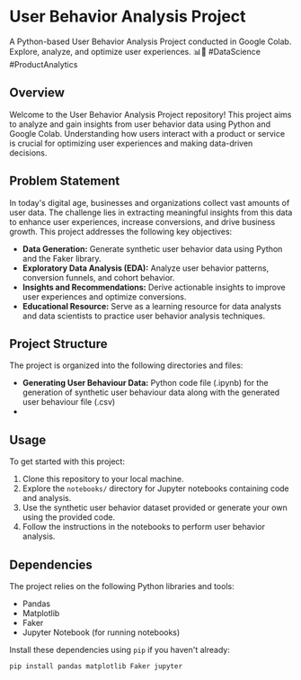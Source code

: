 # User Behavior Analysis Project
A Python-based User Behavior Analysis Project conducted in Google Colab. Explore, analyze, and optimize user experiences. 📊🚀 #DataScience #ProductAnalytics

## Overview

Welcome to the User Behavior Analysis Project repository! This project aims to analyze and gain insights from user behavior data using Python and Google Colab. Understanding how users interact with a product or service is crucial for optimizing user experiences and making data-driven decisions.

## Problem Statement

In today's digital age, businesses and organizations collect vast amounts of user data. The challenge lies in extracting meaningful insights from this data to enhance user experiences, increase conversions, and drive business growth. This project addresses the following key objectives:

- **Data Generation:** Generate synthetic user behavior data using Python and the Faker library.
- **Exploratory Data Analysis (EDA):** Analyze user behavior patterns, conversion funnels, and cohort behavior.
- **Insights and Recommendations:** Derive actionable insights to improve user experiences and optimize conversions.
- **Educational Resource:** Serve as a learning resource for data analysts and data scientists to practice user behavior analysis techniques.

## Project Structure

The project is organized into the following directories and files:

- **Generating User Behaviour Data:** Python code file (.ipynb) for the generation of synthetic user behaviour data along with the generated user behaviour file (.csv)
- 

## Usage

To get started with this project:

1. Clone this repository to your local machine.
2. Explore the `notebooks/` directory for Jupyter notebooks containing code and analysis.
3. Use the synthetic user behavior dataset provided or generate your own using the provided code.
4. Follow the instructions in the notebooks to perform user behavior analysis.

## Dependencies

The project relies on the following Python libraries and tools:

- Pandas
- Matplotlib
- Faker
- Jupyter Notebook (for running notebooks)

Install these dependencies using `pip` if you haven't already:

```bash
pip install pandas matplotlib Faker jupyter
